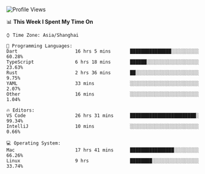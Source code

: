 <!--START_SECTION:waka-->
![Profile Views](http://img.shields.io/badge/Profile%20Views-36-blue)

📊 **This Week I Spent My Time On** 

```text
⌚︎ Time Zone: Asia/Shanghai

💬 Programming Languages: 
Dart                     16 hrs 5 mins       ███████████████░░░░░░░░░░   60.28% 
TypeScript               6 hrs 18 mins       ██████░░░░░░░░░░░░░░░░░░░   23.63% 
Rust                     2 hrs 36 mins       ██░░░░░░░░░░░░░░░░░░░░░░░   9.75% 
YAML                     33 mins             ░░░░░░░░░░░░░░░░░░░░░░░░░   2.07% 
Other                    16 mins             ░░░░░░░░░░░░░░░░░░░░░░░░░   1.04%

🔥 Editors: 
VS Code                  26 hrs 31 mins      ████████████████████████░   99.34% 
IntelliJ                 10 mins             ░░░░░░░░░░░░░░░░░░░░░░░░░   0.66%

💻 Operating System: 
Mac                      17 hrs 41 mins      ████████████████░░░░░░░░░   66.26% 
Linux                    9 hrs               ████████░░░░░░░░░░░░░░░░░   33.74%

```


<!--END_SECTION:waka-->
